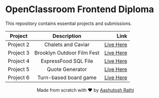 # OpenClassroom Frontend Diploma

This repository contains essential projects and submissions.

| Project   |        Description         |                                Link                          |
| --------- | :------------------------: | -----------------------------------------------------------: |
| Project 2 |     Chalets and Caviar     | [Live Here](http://dev-chalets-and-caviar-2.pantheonsite.io) |
| Project 3 | Brooklyn Outdoor Film Fest |   [Live Here](http://aashutoshrathi.tk/oc-frontend/Project3) |
| Project 4 |     ExpressFood SQL File   |   [Live Here](http://aashutoshrathi.tk/oc-frontend/Project4/express-food.sql) |
| Project 5 |        Quote Generator     |   [Live Here](http://aashutoshrathi.tk/oc-frontend/Project5) |
| Project 6 |    Turn-based board game   |   [Live Here](http://aashutoshrathi.tk/oc-frontend/Project6) |

<p align="center"> Made from scratch with ❤ by <a href="https://aashutoshrathi.tk">Aashutosh Rathi</a>
